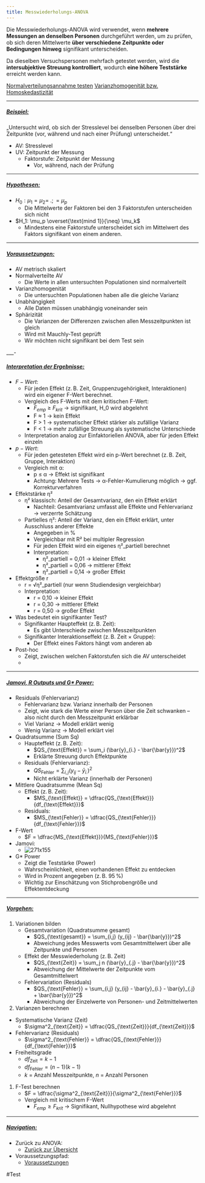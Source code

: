 ```yaml
---
title: Messwiederholungs-ANOVA
---
```


Die Messwiederholungs-ANOVA wird verwendet, wenn **mehrere Messungen an denselben Personen** durchgeführt werden, um zu prüfen, ob sich deren Mittelwerte **über verschiedene Zeitpunkte oder Bedingungen hinweg** signifikant unterscheiden.

Da dieselben Versuchspersonen mehrfach getestet werden, wird die **intersubjektive Streuung kontrolliert**, wodurch **eine höhere Teststärke** erreicht werden kann.

[Normalverteilungsannahme testen](/normalverteilungsannahme-testen)
[Varianzhomogenität bzw. Homoskedastizität](/varianzhomogenitaet-bzw-homoskedastizitaet)

---

##### <u>Beispiel:</u>

„Untersucht wird, ob sich der Stresslevel bei denselben Personen über drei Zeitpunkte (vor, während und nach einer Prüfung) unterscheidet.“

* AV: Stresslevel
* UV: Zeitpunkt der Messung
  * Faktorstufe: Zeitpunkt der Messung
    * Vor, während, nach der Prüfung

---

##### <u>Hypothesen:</u>

* $H_0: \mu_1 = \mu_2 = \; .; = \mu_p$
  * Die Mittelwerte der Faktoren bei den 3 Faktorstufen unterscheiden sich nicht
* $H_1: \mu_p \overset{\text{mind 1}}{\neq}  \mu_k$
  * Mindestens eine Faktorstufe unterscheidet sich im Mittelwert des Faktors signifikant von einem anderen.

---

##### <u>Voraussetzungen:</u>

* AV metrisch skaliert
* Normalverteilte AV
  * Die Werte in allen untersuchten Populationen sind normalverteilt
* Varianzhomogenität
  * Die untersuchten Populationen haben alle die gleiche Varianz
* Unabhängigkeit
  * Alle Daten müssen unabhängig voneinander sein
* Sphärizität
  * Die Varianzen der Differenzen zwischen allen Messzeitpunkten ist gleich
  * Wird mit Mauchly-Test geprüft
  * Wir möchten nicht signifikant bei dem Test sein

\_\_\_-

##### <u>Interpretation der Ergebnisse:</u>

* $F-Wert$:
  * Für jeden Effekt (z. B. Zeit, Gruppenzugehörigkeit, Interaktionen) wird ein eigener F-Wert berechnet.
  * Vergleich des F-Werts mit dem kritischen F-Wert:
    * $F_{emp}$ ≥ $F_{krit}$ → signifikant, H_0 wird abgelehnt
    * F ≈ 1
      → kein Effekt
    * F > 1
      → systematischer Effekt stärker als zufällige Varianz
    * F \< 1
      → mehr zufällige Streuung als systematische Unterschiede
  * Interpretation analog zur Einfaktoriellen ANOVA, aber für jeden Effekt einzeln
* $p-Wert$:
  * Für jeden getesteten Effekt wird ein p-Wert berechnet (z. B. Zeit, Gruppe, Interaktion)
  * Vergleich mit α:
    * p ≤ α → Effekt ist signifikant
    * Achtung: Mehrere Tests → α-Fehler-Kumulierung möglich → ggf. Korrekturverfahren
* Effektstärke η²
  * η² klassisch: Anteil der Gesamtvarianz, den ein Effekt erklärt
    * Nachteil: Gesamtvarianz umfasst alle Effekte und Fehlervarianz → verzerrte Schätzung
  * Partielles η²: Anteil der Varianz, den ein Effekt erklärt, unter Ausschluss anderer Effekte
    * Angegeben in %
    * Vergleichbar mit R² bei multipler Regression
    * Für jeden Effekt wird ein eigenes η²_partiell berechnet
    * Interpretation:
      * η²_partiell = 0,01 → kleiner Effekt
      * η²_partiell = 0,06 → mittlerer Effekt
      * η²_partiell = 0,14 → großer Effekt
* Effektgröße r
  * r = √η²_partiell (nur wenn Studiendesign vergleichbar)
  * Interpretation:
    * r = 0,10 → kleiner Effekt
    * r = 0,30 → mittlerer Effekt
    * r = 0,50 → großer Effekt
* Was bedeutet ein signifikanter Test?
  * Signifikanter Haupteffekt (z. B. Zeit):
    * Es gibt Unterschiede zwischen Messzeitpunkten
  * Signifikanter Interaktionseffekt (z. B. Zeit × Gruppe):
    * Der Effekt eines Faktors hängt vom anderen ab
* Post-hoc
  * Zeigt, zwischen welchen Faktorstufen sich die AV unterscheidet
  * 

---

##### <u>Jamovi, R Outputs und G\* Power:</u>

* Residuals (Fehlervarianz)
  * Fehlervarianz bzw. Varianz innerhalb der Personen
  * Zeigt, wie stark die Werte einer Person über die Zeit schwanken – also nicht durch den Messzeitpunkt erklärbar
  * Viel Varianz → Modell erklärt wenig
  * Wenig Varianz → Modell erklärt viel
* Quadratsumme (Sum Sq)
  * Haupteffekt (z. B. Zeit):
    * $QS_{\text{Effekt}} = \sum_i (\bar{y}_{i.} - \bar{\bar{y}})^2$
    * Erklärte Streuung durch Effektpunkte
  * Residuals (Fehlervarianz):
    * $QS_{\text{Fehler}} = \sum_{i,j} (y_{ij} - \bar{y}_{i.})^2$
    * Nicht erklärte Varianz (innerhalb der Personen)
* Mittlere Quadratsumme (Mean Sq)
  * Effekt (z. B. Zeit):
    * $MS_{\text{Effekt}} = \dfrac{QS_{\text{Effekt}}}{df_{\text{Effekt}}}$
  * Residuals:
    * $MS_{\text{Fehler}} = \dfrac{QS_{\text{Fehler}}}{df_{\text{Fehler}}}$
* F-Wert
  * $F = \dfrac{MS_{\text{Effekt}}}{MS_{\text{Fehler}}}$
* Jamovi:
  * ![271x155](_notes/MW.Anova-Jamovi-1.png)
* G\* Power
  * Zeigt die Teststärke (Power)
  * Wahrscheinlichkeit, einen vorhandenen Effekt zu entdecken
  * Wird in Prozent angegeben (z. B. 95 %)
  * Wichtig zur Einschätzung von Stichprobengröße und Effektentdeckung

---

##### <u>Vorgehen:</u>

1. Variationen bilden
   * Gesamtvariation (Quadratsumme gesamt)
     * $QS_{\text{gesamt}} = \sum_{i,j} (y_{ij} - \bar{\bar{y}})^2$
     * Abweichung jedes Messwerts vom Gesamtmittelwert über alle Zeitpunkte und Personen
   * Effekt der Messwiederholung (z. B. Zeit)
     * $QS_{\text{Zeit}} = \sum_j n (\bar{y}_{.j} - \bar{\bar{y}})^2$
     * Abweichung der Mittelwerte der Zeitpunkte vom Gesamtmittelwert
   * Fehlervariation (Residuals)
     * $QS_{\text{Fehler}} = \sum_{i,j} (y_{ij} - \bar{y}_{i.} - \bar{y}_{.j} + \bar{\bar{y}})^2$
     * Abweichung der Einzelwerte von Personen- und Zeitmittelwerten
1. Varianzen berechnen

* Systematische Varianz (Zeit)
  * $\sigma^2_{\text{Zeit}} = \dfrac{QS_{\text{Zeit}}}{df_{\text{Zeit}}}$
* Fehlervarianz (Residuals)
  * $\sigma^2_{\text{Fehler}} = \dfrac{QS_{\text{Fehler}}}{df_{\text{Fehler}}}$
* Freiheitsgrade
  * $df_{\text{Zeit}} = k - 1$
  * $df_{\text{Fehler}} = (n - 1)(k - 1)$
  * $k$ = Anzahl Messzeitpunkte, $n$ = Anzahl Personen

1. F-Test berechnen
   * $F = \dfrac{\sigma^2_{\text{Zeit}}}{\sigma^2_{\text{Fehler}}}$
   * Vergleich mit kritischem F-Wert
     * $F_{emp} \ge F_{krit}$ → Signifikant, Nullhypothese wird abgelehnt

---

##### <u>Navigation:</u>

* Zurück zu ANOVA:
  * [Zurück zur Übersicht](/anova)
* Voraussetzungspfad:
  * [Voraussetzungen](/messwiederholung)

\#Test
